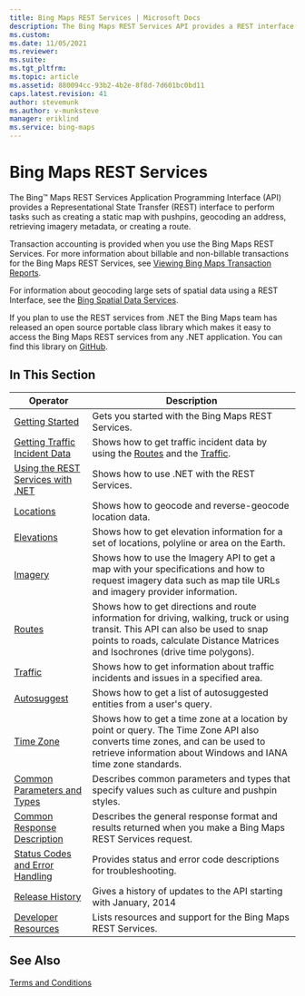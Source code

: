 ```yaml
---
title: Bing Maps REST Services | Microsoft Docs
description: The Bing Maps REST Services API provides a REST interface to perform tasks related to maps and routes.
ms.custom: 
ms.date: 11/05/2021
ms.reviewer: 
ms.suite: 
ms.tgt_pltfrm: 
ms.topic: article
ms.assetid: 880094cc-93b2-4b2e-8f8d-7d601bc0bd11
caps.latest.revision: 41
author: stevemunk
ms.author: v-munksteve
manager: eriklind
ms.service: bing-maps
---
```

# Bing Maps REST Services

The Bing™ Maps REST Services Application Programming Interface (API) provides a Representational State Transfer (REST) interface to perform tasks such as creating a static map with pushpins, geocoding an address, retrieving imagery metadata, or creating a route.  
  
Transaction accounting is provided when you use the Bing Maps REST Services. For more information about billable and non-billable transactions for the Bing Maps REST Services, see [Viewing Bing Maps Transaction Reports](../getting-started/bing-maps-dev-center-help/understanding-bing-maps-transactions.md).  

For information about geocoding large sets of spatial data using a REST Interface, see the [Bing Spatial Data Services](../spatial-data-services/index.md).

If you plan to use the REST services from .NET the Bing Maps team has released an open source portable class library which makes it easy to access the Bing Maps REST services from any .NET application. You can find this library on [GitHub](https://github.com/Microsoft/BingMapsRESTToolkit/).  
  
## In This Section  
  
|Operator|Description|  
|--------|-----------|
|[Getting Started](getting-started-with-the-bing-maps-rest-services.md)|Gets you started with the Bing Maps REST Services.|
|[Getting Traffic Incident Data](getting-traffic-incident-data.md)|Shows how to get traffic incident data by using the [Routes](routes/index.md) and the [Traffic](traffic/index.md).|
|[Using the REST Services with .NET](../rest-services/using-the-rest-services-with-net.md)|Shows how to use .NET with the REST Services.|
|[Locations](locations/index.md)|Shows how to geocode and reverse-geocode location data.|
|[Elevations](elevations/index.md)|Shows how to get elevation information for a set of locations, polyline or area on the Earth.|  
|[Imagery](imagery/index.md)|Shows how to use the Imagery API to get a map with your specifications and how to request imagery data such as map tile URLs and imagery provider information.|
|[Routes](routes/index.md)|Shows how to get directions and route information for driving, walking, truck or using transit. This API can also be used to snap points to roads, calculate Distance Matrices and Isochrones (drive time polygons).|
|[Traffic](traffic/index.md)|Shows how to get information about traffic incidents and issues in a specified area.|
|[Autosuggest](autosuggest.md)| Shows how to get a list of autosuggested entities from a user's query.|
|[Time Zone](timezone/index.md)|Shows how to get a time zone at a location by point or query. The Time Zone API also converts time zones, and can be used to retrieve information about Windows and IANA time zone standards.|
|[Common Parameters and Types](common-parameters-and-types/index.md)|Describes common parameters and types that specify values such as culture and pushpin styles.|
|[Common Response Description](common-response-description.md)|Describes the general response format and results returned when you make a Bing Maps REST Services request.|
|[Status Codes and Error Handling](status-codes-and-error-handling.md)|Provides status and error code descriptions for troubleshooting.|
|[Release History](release-history.md)|Gives a history of updates to the API starting with January, 2014|
|[Developer Resources](developer-resources.md)|Lists resources and support for the Bing Maps REST Services.|
  
## See Also

[Terms and Conditions](https://www.microsoft.com/maps/product/terms.html)
